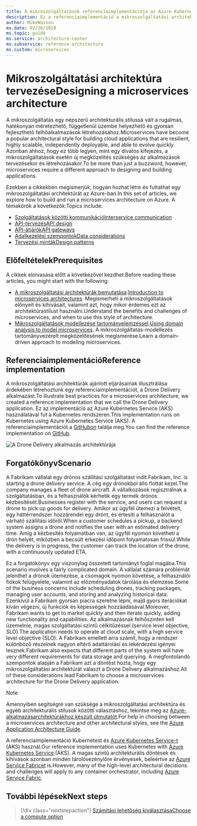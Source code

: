 ```yaml
---
title: A mikroszolgáltatások referenciaimplementációja az Azure Kubernetes Service esetében
description: Ez a referenciaimplementáció a mikroszolgáltatási architektúra ajánlott eljárásait mutatja be
author: MikeWasson
ms.date: 02/26/2019
ms.topic: guide
ms.service: architecture-center
ms.subservice: reference-architecture
ms.custom: microservices
---
```


# <a name="designing-a-microservices-architecture"></a><span data-ttu-id="0f2f2-103">Mikroszolgáltatási architektúra tervezése</span><span class="sxs-lookup"><span data-stu-id="0f2f2-103">Designing a microservices architecture</span></span>

<span data-ttu-id="0f2f2-104">A mikroszolgáltatás egy népszerű architekturális stílussá vált a rugalmas, hatékonyan méretezhető, függetlenül üzembe helyezhető és gyorsan fejleszthető felhőalkalmazások létrehozásához.</span><span class="sxs-lookup"><span data-stu-id="0f2f2-104">Microservices have become a popular architectural style for building cloud applications that are resilient, highly scalable, independently deployable, and able to evolve quickly.</span></span> <span data-ttu-id="0f2f2-105">Azonban ahhoz, hogy ez több legyen, mint egy divatos kifejezés, a mikroszolgáltatások esetén új megközelítés szükséges az alkalmazások tervezésekor és létrehozásakor.</span><span class="sxs-lookup"><span data-stu-id="0f2f2-105">To be more than just a buzzword, however, microservices require a different approach to designing and building applications.</span></span>

<span data-ttu-id="0f2f2-106">Ezekben a cikkekben megismerjük, hogyan hozhat létre és futtathat egy mikroszolgáltatási architektúrát az Azure-ban.</span><span class="sxs-lookup"><span data-stu-id="0f2f2-106">In this set of articles, we explore how to build and run a microservices architecture on Azure.</span></span> <span data-ttu-id="0f2f2-107">A témakörök a következők:</span><span class="sxs-lookup"><span data-stu-id="0f2f2-107">Topics include:</span></span>

- [<span data-ttu-id="0f2f2-108">Szolgáltatások közötti kommunikáció</span><span class="sxs-lookup"><span data-stu-id="0f2f2-108">Interservice communication</span></span>](./interservice-communication.md)
- [<span data-ttu-id="0f2f2-109">API-tervezés</span><span class="sxs-lookup"><span data-stu-id="0f2f2-109">API design</span></span>](./api-design.md)
- [<span data-ttu-id="0f2f2-110">API-átjárók</span><span class="sxs-lookup"><span data-stu-id="0f2f2-110">API gateways</span></span>](./gateway.md)
- [<span data-ttu-id="0f2f2-111">Adatkezelési szempontok</span><span class="sxs-lookup"><span data-stu-id="0f2f2-111">Data considerations</span></span>](./data-considerations.md)
- [<span data-ttu-id="0f2f2-112">Tervezési minták</span><span class="sxs-lookup"><span data-stu-id="0f2f2-112">Design patterns</span></span>](./patterns.md)

## <a name="prerequisites"></a><span data-ttu-id="0f2f2-113">Előfeltételek</span><span class="sxs-lookup"><span data-stu-id="0f2f2-113">Prerequisites</span></span>

<span data-ttu-id="0f2f2-114">A cikkek elolvasása előtt a következővel kezdhet:</span><span class="sxs-lookup"><span data-stu-id="0f2f2-114">Before reading these articles, you might start with the following:</span></span>

- <span data-ttu-id="0f2f2-115">[A mikroszolgáltatási architektúrák bemutatása](../introduction.md).</span><span class="sxs-lookup"><span data-stu-id="0f2f2-115">[Introduction to microservices architectures](../introduction.md).</span></span> <span data-ttu-id="0f2f2-116">Megismerheti a mikroszolgáltatások előnyeit és kihívásait, valamint azt, hogy mikor érdemes ezt az architektúrastílust használni.</span><span class="sxs-lookup"><span data-stu-id="0f2f2-116">Understand the benefits and challenges of microservices, and when to use this style of architecture.</span></span>
- <span data-ttu-id="0f2f2-117">[Mikroszolgáltatások modellezése tartományelemzéssel](../model/domain-analysis.md).</span><span class="sxs-lookup"><span data-stu-id="0f2f2-117">[Using domain analysis to model microservices](../model/domain-analysis.md).</span></span> <span data-ttu-id="0f2f2-118">A mikroszolgáltatás-modellezés tartományvezérelt megközelítésének megismerése.</span><span class="sxs-lookup"><span data-stu-id="0f2f2-118">Learn a domain-driven approach to modeling microservices.</span></span>

## <a name="reference-implementation"></a><span data-ttu-id="0f2f2-119">Referenciaimplementáció</span><span class="sxs-lookup"><span data-stu-id="0f2f2-119">Reference implementation</span></span>

<span data-ttu-id="0f2f2-120">A mikroszolgáltatási architektúrák ajánlott eljárásainak illusztrálása érdekében létrehoztunk egy referenciaimplementációt, a Drone Delivery alkalmazást.</span><span class="sxs-lookup"><span data-stu-id="0f2f2-120">To illustrate best practices for a microservices architecture, we created a reference implementation that we call the Drone Delivery application.</span></span> <span data-ttu-id="0f2f2-121">Ez az implementáció az Azure Kubernetes Service (AKS) használatával fut a Kubernetes rendszeren.</span><span class="sxs-lookup"><span data-stu-id="0f2f2-121">This implementation runs on Kubernetes using Azure Kubernetes Service (AKS).</span></span> <span data-ttu-id="0f2f2-122">A referenciaimplementációt a [GitHubon][drone-ri] találja meg.</span><span class="sxs-lookup"><span data-stu-id="0f2f2-122">You can find the reference implementation on [GitHub][drone-ri].</span></span>

![A Drone Delivery alkalmazás architektúrája](../images/drone-delivery.png)

## <a name="scenario"></a><span data-ttu-id="0f2f2-124">Forgatókönyv</span><span class="sxs-lookup"><span data-stu-id="0f2f2-124">Scenario</span></span>

<span data-ttu-id="0f2f2-125">A Fabrikam vállalat egy drónos szállítási szolgáltatást indít.</span><span class="sxs-lookup"><span data-stu-id="0f2f2-125">Fabrikam, Inc. is starting a drone delivery service.</span></span> <span data-ttu-id="0f2f2-126">A cég egy drónokból álló flottát kezel.</span><span class="sxs-lookup"><span data-stu-id="0f2f2-126">The company manages a fleet of drone aircraft.</span></span> <span data-ttu-id="0f2f2-127">A vállalkozások regisztrálnak a szolgáltatásban, és a felhasználók kérhetik egy termék drónos kézbesítését.</span><span class="sxs-lookup"><span data-stu-id="0f2f2-127">Businesses register with the service, and users can request a drone to pick up goods for delivery.</span></span> <span data-ttu-id="0f2f2-128">Amikor az ügyfél ütemezi a felvételt, egy háttérrendszer hozzárendel egy drónt, és értesíti a felhasználót a várható szállítási időről.</span><span class="sxs-lookup"><span data-stu-id="0f2f2-128">When a customer schedules a pickup, a backend system assigns a drone and notifies the user with an estimated delivery time.</span></span> <span data-ttu-id="0f2f2-129">Amíg a kézbesítés folyamatban van, az ügyfél nyomon követheti a drón helyét, miközben a becsült érkezési időpont folyamatosan frissül.</span><span class="sxs-lookup"><span data-stu-id="0f2f2-129">While the delivery is in progress, the customer can track the location of the drone, with a continuously updated ETA.</span></span>

<span data-ttu-id="0f2f2-130">Ez a forgatókönyv egy viszonylag összetett tartományt foglal magába.</span><span class="sxs-lookup"><span data-stu-id="0f2f2-130">This scenario involves a fairly complicated domain.</span></span> <span data-ttu-id="0f2f2-131">A vállalat számára problémát jelenthet a drónok ütemezése, a csomagok nyomon követése, a felhasználói fiókok felügyelete, valamint az előzményadatok tárolása és elemzése.</span><span class="sxs-lookup"><span data-stu-id="0f2f2-131">Some of the business concerns include scheduling drones, tracking packages, managing user accounts, and storing and analyzing historical data.</span></span> <span data-ttu-id="0f2f2-132">Ezenkívül a Fabrikam gyorsan piacra szeretne lépni, majd gyors iterációkat kíván végezni, új funkciók és képességek hozzáadásával.</span><span class="sxs-lookup"><span data-stu-id="0f2f2-132">Moreover, Fabrikam wants to get to market quickly and then iterate quickly, adding new functionality and capabilities.</span></span> <span data-ttu-id="0f2f2-133">Az alkalmazásnak felhőszinten kell üzemelnie, magas szolgáltatási szintű célkitűzéssel (service level objective, SLO).</span><span class="sxs-lookup"><span data-stu-id="0f2f2-133">The application needs to operate at cloud scale, with a high service level objective (SLO).</span></span> <span data-ttu-id="0f2f2-134">A Fabrikam emellett arra számít, hogy a rendszer különböző részeinek nagyon eltérő adattárolási és lekérdezési igényei lesznek.</span><span class="sxs-lookup"><span data-stu-id="0f2f2-134">Fabrikam also expects that different parts of the system will have very different requirements for data storage and querying.</span></span> <span data-ttu-id="0f2f2-135">A megfontolandó szempontok alapján a Fabrikam azt a döntést hozta, hogy egy mikroszolgáltatási architektúrát választ a Drone Delivery alkalmazáshoz.</span><span class="sxs-lookup"><span data-stu-id="0f2f2-135">All of these considerations lead Fabrikam to choose a microservices architecture for the Drone Delivery application.</span></span>

> [!NOTE]
> <span data-ttu-id="0f2f2-136">Amennyiben segítségre van szüksége a mikroszolgáltatási architektúra és egyéb architekturális stílusok közötti választáshoz, tekintse meg az [Azure-alkalmazásarchitektúrákhoz készült útmutatót](../../guide/index.md).</span><span class="sxs-lookup"><span data-stu-id="0f2f2-136">For help in choosing between a microservices architecture and other architectural styles, see the [Azure Application Architecture Guide](../../guide/index.md).</span></span>

<span data-ttu-id="0f2f2-137">A referenciaimplementáció Kubernetest és [Azure Kubernetes Service-t](/azure/aks/) (AKS) használ.</span><span class="sxs-lookup"><span data-stu-id="0f2f2-137">Our reference implementation uses Kubernetes with [Azure Kubernetes Service](/azure/aks/) (AKS).</span></span> <span data-ttu-id="0f2f2-138">A magas szintű architekturális döntések és kihívások azonban minden tárolóvezénylőre érvényesek, beleértve az [Azure Service Fabricet](/azure/service-fabric/) is.</span><span class="sxs-lookup"><span data-stu-id="0f2f2-138">However, many of the high-level architectural decisions and challenges will apply to any container orchestrator, including [Azure Service Fabric](/azure/service-fabric/).</span></span>

<!-- links -->

[drone-ri]: https://github.com/mspnp/microservices-reference-implementation

## <a name="next-steps"></a><span data-ttu-id="0f2f2-139">További lépések</span><span class="sxs-lookup"><span data-stu-id="0f2f2-139">Next steps</span></span>

> [!div class="nextstepaction"]
> [<span data-ttu-id="0f2f2-140">Számítási lehetőség kiválasztása</span><span class="sxs-lookup"><span data-stu-id="0f2f2-140">Choose a compute option</span></span>](./compute-options.md)